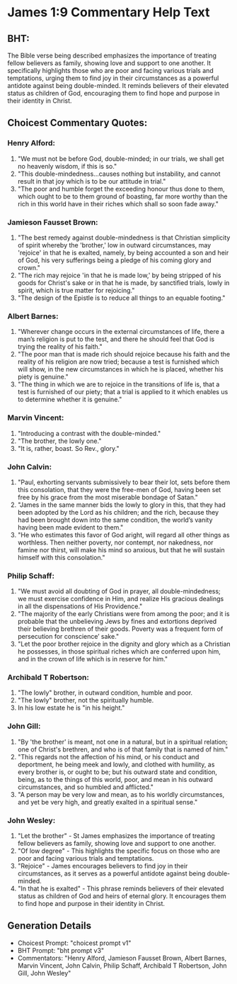 # James 1:9 Commentary Help Text

## BHT:
The Bible verse being described emphasizes the importance of treating fellow believers as family, showing love and support to one another. It specifically highlights those who are poor and facing various trials and temptations, urging them to find joy in their circumstances as a powerful antidote against being double-minded. It reminds believers of their elevated status as children of God, encouraging them to find hope and purpose in their identity in Christ.

## Choicest Commentary Quotes:
### Henry Alford:
1. "We must not be before God, double-minded; in our trials, we shall get no heavenly wisdom, if this is so."
2. "This double-mindedness...causes nothing but instability, and cannot result in that joy which is to be our attitude in trial."
3. "The poor and humble forget the exceeding honour thus done to them, which ought to be to them ground of boasting, far more worthy than the rich in this world have in their riches which shall so soon fade away."

### Jamieson Fausset Brown:
1. "The best remedy against double-mindedness is that Christian simplicity of spirit whereby the 'brother,' low in outward circumstances, may 'rejoice' in that he is exalted, namely, by being accounted a son and heir of God, his very sufferings being a pledge of his coming glory and crown."
2. "The rich may rejoice 'in that he is made low,' by being stripped of his goods for Christ's sake or in that he is made, by sanctified trials, lowly in spirit, which is true matter for rejoicing."
3. "The design of the Epistle is to reduce all things to an equable footing."

### Albert Barnes:
1. "Wherever change occurs in the external circumstances of life, there a man’s religion is put to the test, and there he should feel that God is trying the reality of his faith."
2. "The poor man that is made rich should rejoice because his faith and the reality of his religion are now tried; because a test is furnished which will show, in the new circumstances in which he is placed, whether his piety is genuine."
3. "The thing in which we are to rejoice in the transitions of life is, that a test is furnished of our piety; that a trial is applied to it which enables us to determine whether it is genuine."

### Marvin Vincent:
1. "Introducing a contrast with the double-minded."
2. "The brother, the lowly one."
3. "It is, rather, boast. So Rev., glory."

### John Calvin:
1. "Paul, exhorting servants submissively to bear their lot, sets before them this consolation, that they were the free-men of God, having been set free by his grace from the most miserable bondage of Satan."
2. "James in the same manner bids the lowly to glory in this, that they had been adopted by the Lord as his children; and the rich, because they had been brought down into the same condition, the world’s vanity having been made evident to them."
3. "He who estimates this favor of God aright, will regard all other things as worthless. Then neither poverty, nor contempt, nor nakedness, nor famine nor thirst, will make his mind so anxious, but that he will sustain himself with this consolation."

### Philip Schaff:
1. "We must avoid all doubting of God in prayer, all double-mindedness; we must exercise confidence in Him, and realize His gracious dealings in all the dispensations of His Providence." 
2. "The majority of the early Christians were from among the poor; and it is probable that the unbelieving Jews by fines and extortions deprived their believing brethren of their goods. Poverty was a frequent form of persecution for conscience’ sake."
3. "Let the poor brother rejoice in the dignity and glory which as a Christian he possesses, in those spiritual riches which are conferred upon him, and in the crown of life which is in reserve for him."

### Archibald T Robertson:
1. "The lowly" brother, in outward condition, humble and poor.
2. "The lowly" brother, not the spiritually humble.
3. In his low estate he is "in his height."

### John Gill:
1. "By 'the brother' is meant, not one in a natural, but in a spiritual relation; one of Christ's brethren, and who is of that family that is named of him."
2. "This regards not the affection of his mind, or his conduct and deportment, he being meek and lowly, and clothed with humility, as every brother is, or ought to be; but his outward state and condition, being, as to the things of this world, poor, and mean in his outward circumstances, and so humbled and afflicted."
3. "A person may be very low and mean, as to his worldly circumstances, and yet be very high, and greatly exalted in a spiritual sense."

### John Wesley:
1. "Let the brother" - St James emphasizes the importance of treating fellow believers as family, showing love and support to one another.
2. "Of low degree" - This highlights the specific focus on those who are poor and facing various trials and temptations.
3. "Rejoice" - James encourages believers to find joy in their circumstances, as it serves as a powerful antidote against being double-minded.
4. "In that he is exalted" - This phrase reminds believers of their elevated status as children of God and heirs of eternal glory. It encourages them to find hope and purpose in their identity in Christ.


## Generation Details
- Choicest Prompt: "choicest prompt v1"
- BHT Prompt: "bht prompt v3"
- Commentators: "Henry Alford, Jamieson Fausset Brown, Albert Barnes, Marvin Vincent, John Calvin, Philip Schaff, Archibald T Robertson, John Gill, John Wesley"
